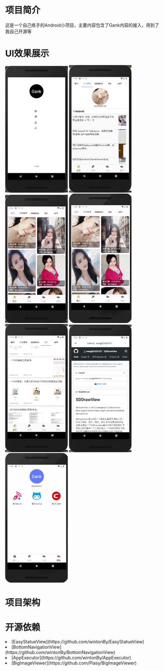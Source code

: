# 项目简介
这是一个自己练手的Android小项目，主要内容包含了Gank内容的接入，用到了我自己开源等
# UI效果展示
<div align="left">
  <img src="screen/start.png" width="200"/>
  <img src="screen/today.png" width="200"/>
  <img src="screen/gift.png" width="200" />
  <img src="screen/image.gif" width="200"/>
</div>
<div align="left">
  <img src="screen/iOS.png" width="200" />
  <img src="screen/web.png" width="200" />
  <img src="screen/me.gif" width="200" />
</div>  


# 项目架构

# 开源依赖
<li>
[EasyStatueView](https://github.com/wintonBy/EasyStatueView)
</li>
<li>
[BottomNavigationView](https://github.com/wintonBy/BottomNavigationView)
</li>
<li>
[AppExecutor](https://github.com/wintonBy/AppExecutor)
</li>
<li>
[BigImageViewer](https://github.com/Piasy/BigImageViewer)
</li>




